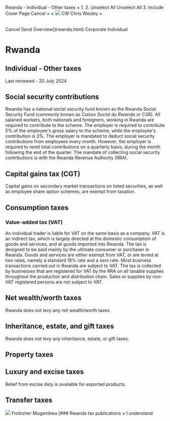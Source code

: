 Rwanda - Individual - Other taxes
×
1.
2.
Unselect All
Unselect All
3.
Include Cover Page
Cancel
×
×
![](-/media/world-wide-tax-summaries/attachments/global---chris-wooley.ashx%3Frev=ac5e5f3223b34096b1afc2a6009c7320&revision=ac5e5f32-23b3-4096-b1af-c2a6009c7320&hash=859B7ADC84DC2CBEC9760E9E6EE7DE6D0A8BFCDF)
CW
Chris Wooley
×
######
Cancel
Send
Overview](rwanda.html)
Corporate
Individual
# Rwanda
## Individual - Other taxes
Last reviewed - 20 July 2024
## Social security contributions
Rwanda has a national social security fund known as the Rwanda Social Security Fund (commonly known as *Caisse Social du Rwanda* or CSR). All salaried workers, both nationals and foreigners, working in Rwanda are required to contribute to the scheme. The employer is required to contribute 5% of the employee's gross salary to the scheme, while the employee's contribution is 3%.
The employer is mandated to deduct social security contributions from employees every month. However, the employer is required to remit total contributions on a quarterly basis, during the month following the end of the quarter. The mandate of collecting social security contributions is with the Rwanda Revenue Authority (RRA).
## Capital gains tax (CGT)
Capital gains on secondary market transactions on listed securities, as well as employee share option schemes, are exempt from taxation.
## Consumption taxes
### Value-added tax (VAT)
An individual trader is liable for VAT on the same basis as a company. VAT is an indirect tax, which is largely directed at the domestic consumption of goods and services, and at goods imported into Rwanda. The tax is designed to be paid mainly by the ultimate consumer or purchaser in Rwanda. Goods and services are either exempt from VAT, or are levied at two rates, namely a standard 18% rate and a zero rate.
Most business transactions carried out in Rwanda are subject to VAT. The tax is collected by businesses that are registered for VAT by the RRA on all taxable supplies throughout the production and distribution chain. Sales or supplies by non-VAT registered persons are not subject to VAT.
## Net wealth/worth taxes
Rwanda does not levy any net wealth/worth taxes.
## Inheritance, estate, and gift taxes
Rwanda does not levy any inheritance, estate, or gift taxes.
## Property taxes
## Luxury and excise taxes
Relief from excise duty is available for exported products.
## Transfer taxes
![](-/media/world-wide-tax-summaries/rwandafrobisher-mugambwadsc6150-1jpg20210301043541008.ashx%3Frev=71f5cf56b4d447588b5ee3e1389f56e7&revision=71f5cf56-b4d4-4758-8b5e-e3e1389f56e7&hash=B8A61BAB0A0E092B4745D9ED4D3AED92409CE743)
Frobisher Mugambwa
[### Rwanda tax publications
×
I understand